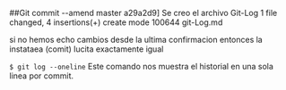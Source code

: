 ##Git commit --amend
master a29a2d9] Se creo el archivo Git-Log
 1 file changed, 4 insertions(+)
 create mode 100644 git-Log.md

 si no hemos echo cambios desde la ultima confirmacion entonces la instataea (comit) lucita exactamente igual

 `$ git log --oneline`
Este comando nos muestra el historial en una sola linea por commit.